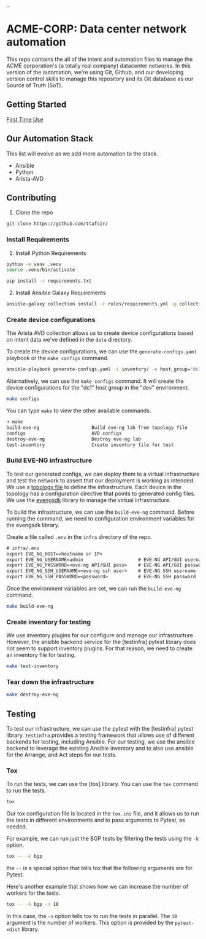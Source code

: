 <img src="https://user-images.githubusercontent.com/7189920/161458322-195a9e3e-c753-4f7e-a23c-43386b22b417.png" alt="image" style="zoom:15%;" />

# ACME-CORP: Data center network automation

This repo contains the all of the intent and automation files to manage the ACME corporation's (a totally real company) datacenter networks. In this version of the automation, we're using Git, Github, and our developing version control skills to manage this repository and its Git database as our Source of Truth (SoT).

## Getting Started

[First Time Use](docs/first_time_use.md)

## Our Automation Stack

This list will evolve as we add more automation to the stack.

* Ansible
* Python
* Arista-AVD


## Contributing

1. Clone the repo

```sh
git clone https://github.com/ttafsir/
```

### Install Requirements

1. Install Python Requirements

```sh
python -m venv .venv
source .venv/bin/activate
```

```sh
pip install -r requirements.txt
```

2. Install Ansible Galaxy Requirements

```sh
ansible-galaxy collection install -r roles/requirements.yml -p collections
```


### Create device configurations

The Arista AVD collection allows us to create device configurations based on intent data we've defined in the `data` directory.

To create the device configurations, we can use the `generate-configs.yaml` playbook or the `make configs` command.

```sh
ansible-playbook generate-configs.yaml -i inventory/ -e host_group="dc1:&env_dev"
```

Alternatively, we can use the `make configs` command. It will create the device configurations for the "dc1" host group in the "dev" environment.

```sh
make configs
```

You can type `make` to view the other available commands.

```sh
➜ make
build-eve-ng                   Build eve-ng lab from topology file
configs                        AVD configs
destroy-eve-ng                 Destroy eve-ng lab
test-inventory                 Create inventory file for test
```

### Build EVE-NG infrastructure

To test our generated configs, we can deploy them to a virtual infrastructure and test the network to assert that our deployment is working as intended. We use a [topology file](infra/eve-ng-fabric-topology.yml) to define the infrastructure. Each device in the topology has a configuration directive that points to generated config files. We use the [evengsdk](www.github/ttafsir/evengsdk) library to manage the virtual infrastructure.

To build the infrastructure, we can use the `build-eve-ng` command. Before running the command, we need to configuration environment variables for the evengsdk library.

Create a file called `.env` in the `infra` directory of the repo.

```txt
# infra/.env
export EVE_NG_HOST=<hostname or IP>
export EVE_NG_USERNAME=admin                    # EVE-NG API/GUI username
export EVE_NG_PASSWORD=<eve-ng API/GUI pass>    # EVE-NG API/GUI password
export EVE_NG_SSH_USERNAME=<eve-ng ssh user>    # EVE-NG SSH username
export EVE_NG_SSH_PASSWORD=<password>           # EVE-NG SSH password
```

Once the environment variables are set, we can run the `build-eve-ng` command.

```sh
make build-eve-ng
```

### Create inventory for testing

We use inventory plugins for our configure and manage our infrastructure. However, the ansible backend service for the [testinfra] pytest library does not seem to support inventory plugins. For that reason, we need to create an inventory file for testing.

```sh
make test-inventory
```

### Tear down the infrastructure

```sh
make destroy-eve-ng
```

## Testing

To test our infrastructure, we can use the pytest with the [testinfra] pytest library. `testinfra` provides a testing framework that allows use of different backends for testing, including Ansible. For our testing, we use the ansible backend to leverage the existing Ansible inventory and to also use ansible for the Arrange, and Act steps for our tests.

### Tox

To run the tests, we can use the [tox] library. You can use the `tox` command to run the tests.

```sh
tox
```

Our tox configuration file is located in the `tox.ini` file, and it allows us to run the tests in different environments and to pass arguments to Pytest, as needed.

For example, we can run just the BGP tests by filtering the tests using the `-k` option.

```sh
tox -- -k bgp
```

the `--` is a special option that tells tox that the following arguments are for Pytest.

Here's another example that shows how we can increase the number of workers for the tests.

```sh
tox -- -k bgp -n 10
```

In this case, the `-n` option tells tox to run the tests in parallel. The `10` argument is the number of workers. This option is provided by the `pytest-xdist` library.
